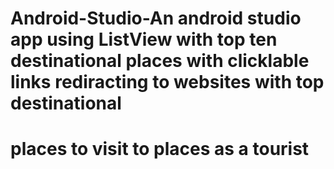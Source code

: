 # Android-Studio-An android studio app using ListView with top ten destinational places with clicklable links rediracting to websites with top destinational
# places to visit to places as a tourist
